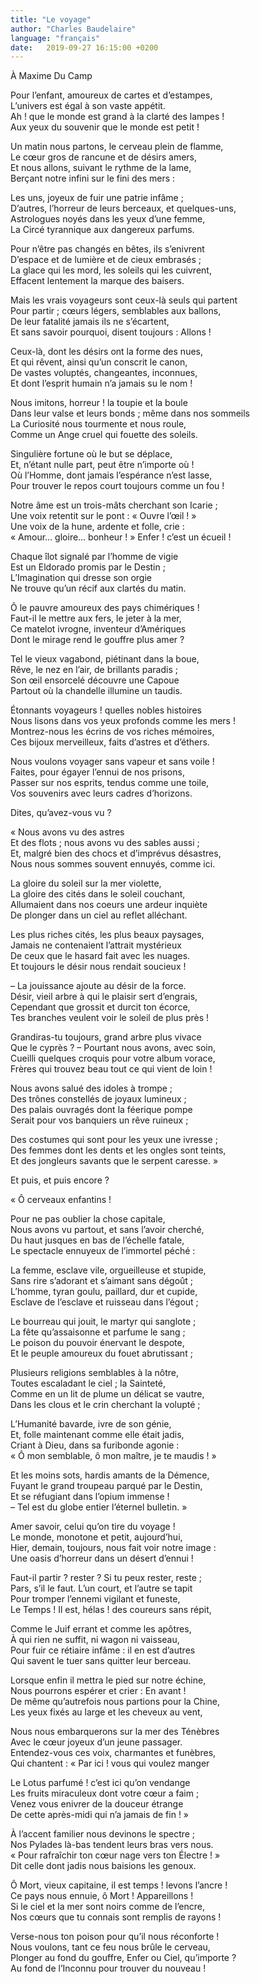 ```yaml
---
title: "Le voyage"
author: "Charles Baudelaire"
language: "français"
date:   2019-09-27 16:15:00 +0200
---
```

À Maxime Du Camp  
  
Pour l’enfant, amoureux de cartes et d’estampes,  
L’univers est égal à son vaste appétit.  
Ah ! que le monde est grand à la clarté des lampes !  
Aux yeux du souvenir que le monde est petit !  
  
Un matin nous partons, le cerveau plein de flamme,  
Le cœur gros de rancune et de désirs amers,  
Et nous allons, suivant le rythme de la lame,  
Berçant notre infini sur le fini des mers :  
  
Les uns, joyeux de fuir une patrie infâme ;  
D’autres, l’horreur de leurs berceaux, et quelques-uns,  
Astrologues noyés dans les yeux d’une femme,  
La Circé tyrannique aux dangereux parfums.  
  
Pour n’être pas changés en bêtes, ils s’enivrent  
D’espace et de lumière et de cieux embrasés ;  
La glace qui les mord, les soleils qui les cuivrent,  
Effacent lentement la marque des baisers.  
  
Mais les vrais voyageurs sont ceux-là seuls qui partent  
Pour partir ; cœurs légers, semblables aux ballons,  
De leur fatalité jamais ils ne s’écartent,  
Et sans savoir pourquoi, disent toujours : Allons !  
  
Ceux-là, dont les désirs ont la forme des nues,  
Et qui rêvent, ainsi qu’un conscrit le canon,  
De vastes voluptés, changeantes, inconnues,  
Et dont l’esprit humain n’a jamais su le nom !  
  
Nous imitons, horreur ! la toupie et la boule  
Dans leur valse et leurs bonds ; même dans nos sommeils  
La Curiosité nous tourmente et nous roule,  
Comme un Ange cruel qui fouette des soleils.  
  
Singulière fortune où le but se déplace,  
Et, n’étant nulle part, peut être n’importe où !  
Où l’Homme, dont jamais l’espérance n’est lasse,  
Pour trouver le repos court toujours comme un fou !  
  
Notre âme est un trois-mâts cherchant son Icarie ;  
Une voix retentit sur le pont : « Ouvre l’œil ! »  
Une voix de la hune, ardente et folle, crie :  
« Amour… gloire… bonheur ! » Enfer ! c’est un écueil !  
  
Chaque îlot signalé par l’homme de vigie  
Est un Eldorado promis par le Destin ;  
L’Imagination qui dresse son orgie  
Ne trouve qu’un récif aux clartés du matin.  
  
Ô le pauvre amoureux des pays chimériques !  
Faut-il le mettre aux fers, le jeter à la mer,  
Ce matelot ivrogne, inventeur d’Amériques  
Dont le mirage rend le gouffre plus amer ?  
  
Tel le vieux vagabond, piétinant dans la boue,  
Rêve, le nez en l’air, de brillants paradis ;  
Son œil ensorcelé découvre une Capoue  
Partout où la chandelle illumine un taudis.  
  
Étonnants voyageurs ! quelles nobles histoires  
Nous lisons dans vos yeux profonds comme les mers !  
Montrez-nous les écrins de vos riches mémoires,  
Ces bijoux merveilleux, faits d’astres et d’éthers.  
  
Nous voulons voyager sans vapeur et sans voile !  
Faites, pour égayer l’ennui de nos prisons,  
Passer sur nos esprits, tendus comme une toile,  
Vos souvenirs avec leurs cadres d’horizons.  
  
Dites, qu’avez-vous vu ?  
  
« Nous avons vu des astres  
Et des flots ; nous avons vu des sables aussi ;  
Et, malgré bien des chocs et d’imprévus désastres,  
Nous nous sommes souvent ennuyés, comme ici.  
  
La gloire du soleil sur la mer violette,  
La gloire des cités dans le soleil couchant,  
Allumaient dans nos coeurs une ardeur inquiète  
De plonger dans un ciel au reflet alléchant.  
  
Les plus riches cités, les plus beaux paysages,  
Jamais ne contenaient l’attrait mystérieux  
De ceux que le hasard fait avec les nuages.  
Et toujours le désir nous rendait soucieux !  
  
– La jouissance ajoute au désir de la force.  
Désir, vieil arbre à qui le plaisir sert d’engrais,  
Cependant que grossit et durcit ton écorce,  
Tes branches veulent voir le soleil de plus près !  
  
Grandiras-tu toujours, grand arbre plus vivace  
Que le cyprès ? – Pourtant nous avons, avec soin,  
Cueilli quelques croquis pour votre album vorace,  
Frères qui trouvez beau tout ce qui vient de loin !  
  
Nous avons salué des idoles à trompe ;  
Des trônes constellés de joyaux lumineux ;  
Des palais ouvragés dont la féerique pompe  
Serait pour vos banquiers un rêve ruineux ;  
  
Des costumes qui sont pour les yeux une ivresse ;  
Des femmes dont les dents et les ongles sont teints,  
Et des jongleurs savants que le serpent caresse. »  
  
Et puis, et puis encore ?  
  
« Ô cerveaux enfantins !  
  
Pour ne pas oublier la chose capitale,  
Nous avons vu partout, et sans l’avoir cherché,  
Du haut jusques en bas de l’échelle fatale,  
Le spectacle ennuyeux de l’immortel péché :  
  
La femme, esclave vile, orgueilleuse et stupide,  
Sans rire s’adorant et s’aimant sans dégoût ;  
L’homme, tyran goulu, paillard, dur et cupide,  
Esclave de l’esclave et ruisseau dans l’égout ;  
  
Le bourreau qui jouit, le martyr qui sanglote ;  
La fête qu’assaisonne et parfume le sang ;  
Le poison du pouvoir énervant le despote,  
Et le peuple amoureux du fouet abrutissant ;  
  
Plusieurs religions semblables à la nôtre,  
Toutes escaladant le ciel ; la Sainteté,  
Comme en un lit de plume un délicat se vautre,  
Dans les clous et le crin cherchant la volupté ;  
  
L’Humanité bavarde, ivre de son génie,  
Et, folle maintenant comme elle était jadis,  
Criant à Dieu, dans sa furibonde agonie :  
« Ô mon semblable, ô mon maître, je te maudis ! »  
  
Et les moins sots, hardis amants de la Démence,  
Fuyant le grand troupeau parqué par le Destin,  
Et se réfugiant dans l’opium immense !  
– Tel est du globe entier l’éternel bulletin. »  
  
Amer savoir, celui qu’on tire du voyage !  
Le monde, monotone et petit, aujourd’hui,  
Hier, demain, toujours, nous fait voir notre image :  
Une oasis d’horreur dans un désert d’ennui !  
  
Faut-il partir ? rester ? Si tu peux rester, reste ;  
Pars, s’il le faut. L’un court, et l’autre se tapit  
Pour tromper l’ennemi vigilant et funeste,  
Le Temps ! Il est, hélas ! des coureurs sans répit,  
  
Comme le Juif errant et comme les apôtres,  
À qui rien ne suffit, ni wagon ni vaisseau,  
Pour fuir ce rétiaire infâme : il en est d’autres  
Qui savent le tuer sans quitter leur berceau.  
  
Lorsque enfin il mettra le pied sur notre échine,  
Nous pourrons espérer et crier : En avant !  
De même qu’autrefois nous partions pour la Chine,  
Les yeux fixés au large et les cheveux au vent,  
  
Nous nous embarquerons sur la mer des Ténèbres  
Avec le cœur joyeux d’un jeune passager.  
Entendez-vous ces voix, charmantes et funèbres,  
Qui chantent : « Par ici ! vous qui voulez manger  
  
Le Lotus parfumé ! c’est ici qu’on vendange  
Les fruits miraculeux dont votre cœur a faim ;  
Venez vous enivrer de la douceur étrange  
De cette après-midi qui n’a jamais de fin ! »  
  
À l’accent familier nous devinons le spectre ;  
Nos Pylades là-bas tendent leurs bras vers nous.  
« Pour rafraîchir ton cœur nage vers ton Électre ! »  
Dit celle dont jadis nous baisions les genoux.  
  
Ô Mort, vieux capitaine, il est temps ! levons l’ancre !  
Ce pays nous ennuie, ô Mort ! Appareillons !  
Si le ciel et la mer sont noirs comme de l’encre,  
Nos cœurs que tu connais sont remplis de rayons !  
  
Verse-nous ton poison pour qu’il nous réconforte !  
Nous voulons, tant ce feu nous brûle le cerveau,  
Plonger au fond du gouffre, Enfer ou Ciel, qu’importe ?  
Au fond de l’Inconnu pour trouver du nouveau !  